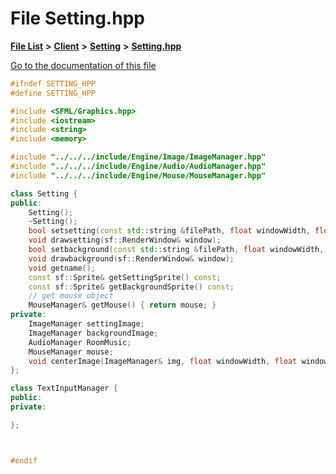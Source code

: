 

# File Setting.hpp

[**File List**](files.md) **>** [**Client**](dir_133b3cdd880ca9e91a51b18f00995eeb.md) **>** [**Setting**](dir_956aa9544b32550cc8445cdad480e0fc.md) **>** [**Setting.hpp**](Setting_8hpp.md)

[Go to the documentation of this file](Setting_8hpp.md)


```C++
#ifndef SETTING_HPP
#define SETTING_HPP

#include <SFML/Graphics.hpp>
#include <iostream>
#include <string>
#include <memory>

#include "../../../include/Engine/Image/ImageManager.hpp"
#include "../../../include/Engine/Audio/AudioManager.hpp"
#include "../../../include/Engine/Mouse/MouseManager.hpp"

class Setting {
public:
    Setting();
    ~Setting();
    bool setsetting(const std::string &filePath, float windowWidth, float windowHeight);
    void drawsetting(sf::RenderWindow& window);
    bool setbackground(const std::string &filePath, float windowWidth, float windowHeight);
    void drawbackground(sf::RenderWindow& window);
    void getname();
    const sf::Sprite& getSettingSprite() const;
    const sf::Sprite& getBackgroundSprite() const;
    // get mouse object
    MouseManager& getMouse() { return mouse; }
private:
    ImageManager settingImage;
    ImageManager backgroundImage;
    AudioManager RoomMusic;
    MouseManager mouse;
    void centerImage(ImageManager& img, float windowWidth, float windowHeight);
};

class TextInputManager {
public:
private:

};



#endif
```


